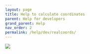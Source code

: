 ```yaml
---
layout: page
title: Help to calculate coordinates
parent: Help for developers
grand_parent: Help
nav_order: 2
permalink: /help/dev/realcoords/
---
```




![](../files/realcoords.svg)
